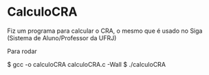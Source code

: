 # CalculoCRA
Fiz um programa para calcular o CRA, o mesmo que é usado no Siga (Sistema de Aluno/Professor da UFRJ)

Para rodar

$ gcc -o calculoCRA calculoCRA.c -Wall
$ ./calculoCRA

